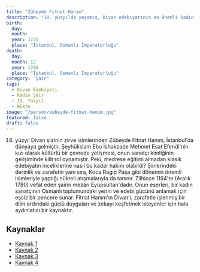 ```yaml
---
title: "Zübeyde Fitnat Hanım"
description: "18. yüzyılda yaşamış, Divan edebiyatının en önemli kadın şairlerinden biri olarak kabul edilen Osmanlı şairi."
birth:
  day: 
  month: 
  year: 1725
  place: "İstanbul, Osmanlı İmparatorluğu"
death:
  day: 
  month: 12
  year: 1780
  place: "İstanbul, Osmanlı İmparatorluğu"
category: "Şair"
tags:
  - Divan Edebiyatı
  - Kadın Şair
  - 18. Yüzyıl
  - Nükte
image: "/person/zubeyde-fitnat-hanim.jpg"
featured: false
draft: false
---
```


18. yüzyıl Divan şiirinin zirve isimlerinden Zübeyde Fitnat Hanım, İstanbul'da dünyaya gelmiştir. Şeyhülislam Ebu İshakzade Mehmet Esat Efendi'nin kızı olarak kültürlü bir çevrede yetişmesi, onun sanatçı kimliğinin gelişiminde kilit rol oynamıştır. Peki, medrese eğitimi almadan klasik edebiyatın inceliklerine nasıl bu kadar hakim olabildi? Şiirlerindeki derinlik ve zarafetin yanı sıra, Koca Ragıp Paşa gibi dönemin önemli isimleriyle yaptığı nükteli atışmalarıyla da tanınır. Zilhicce 1194'te (Aralık 1780) vefat eden şairin mezarı Eyüpsultan'dadır. Onun eserleri, bir kadın sanatçının Osmanlı toplumundaki yerini ve edebi gücünü anlamak için eşsiz bir pencere sunar. Fitnat Hanım'ın Divan'ı, zarafetle işlenmiş bir dilin ardındaki güçlü duyguları ve zekayı keşfetmek isteyenler için hala aydınlatıcı bir kaynaktır.

## Kaynaklar

- [Kaynak 1](https://tr.wikipedia.org/wiki/Z%C3%BCbeyde_F%C4%B1tnat_Han%C4%B1m)
- [Kaynak 2](https://islamansiklopedisi.org.tr/fitnat-hanim)
- [Kaynak 3](https://www.biyografya.com/biyografi/5586)
- [Kaynak 4](https://teis.yesevi.edu.tr/madde-detay/fitnat-hanim-zubeyde)